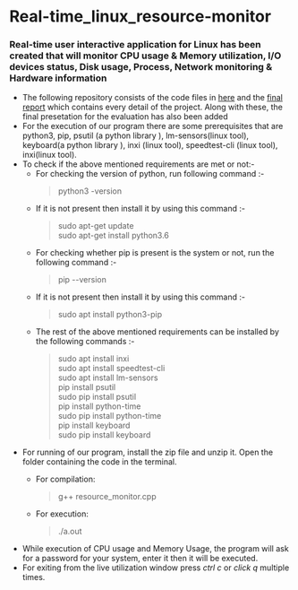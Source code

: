 # Real-time_linux_resource-monitor
### Real-time user interactive application for Linux has been created that will monitor CPU usage &amp; Memory utilization, I/O devices status, Disk usage, Process, Network monitoring &amp; Hardware information
* The following repository consists of the code files in [here](resource_monitor) and the [final report](Report.pdf) which contains every detail of the project. Along with these, the final presetation for the evaluation has also been added
* For the execution of our program there are some prerequisites that are python3, pip,
psutil (a python library ), lm-sensors(linux tool), keyboard(a python library ), inxi (linux
tool), speedtest-cli (linux tool), inxi(linux tool).
* To check if the above mentioned requirements are met or not:-
  + For checking the version of python, run following command :- 
    > python3 -version
  + If it is not present then install it by using this command :- 
    > sudo apt-get update <br/>
    > sudo apt-get install python3.6
  + For checking whether pip is present is the system or not, run the following
  command :- 
    > pip --version
  + If it is not present then install it by using this command :- 
    > sudo apt install python3-pip
  + The rest of the above mentioned requirements can be installed by the following
  commands :- 
    > sudo apt install inxi <br/>
    > sudo apt install speedtest-cli <br/>
    > sudo apt install lm-sensors <br/>
    > pip install psutil <br/>
    > sudo pip install psutil <br/>
    > pip install python-time <br/>
    > sudo pip install python-time <br/>
    > pip install keyboard <br/>
    > sudo pip install keyboard
* For running of our program, install the zip file and unzip it.
Open the folder containing the code in the terminal.
  + For compilation:
    > g++ resource_monitor.cpp
  
  + For execution:
    > ./a.out
* While execution of CPU usage and Memory Usage, the program will ask for a password
for your system, enter it then it will be executed.
* For exiting from the live utilization window press _ctrl c_ or _click q_ multiple times.




